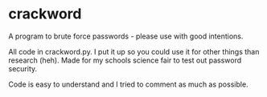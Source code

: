 # crackword
A program to brute force passwords - please use with good intentions.

All code in crackword.py. I put it up so you could use it for other things than research (heh).
Made for my schools science fair to test out password security. 

Code is easy to understand and I tried to comment as much as possible.
